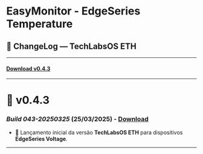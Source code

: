 # EasyMonitor - EdgeSeries Temperature

## 📌 ChangeLog — TechLabsOS ETH

---
#### [Download v0.4.3](https://github.com/nilsonpessim/easymonitor/raw/refs/heads/main/EdgeSeries/Voltage/v1/firmware/emevv1-0.4.3-build-043-20250326.bin)
---

# 🔄 v0.4.3
### *Build 043-20250325* (25/03/2025) - [Download](https://github.com/nilsonpessim/easymonitor/raw/refs/heads/main/EdgeSeries/Voltage/v1/firmware/emevv1-0.4.3-build-043-20250326.bin)
- 🚀 Lançamento inicial da versão **TechLabsOS ETH** para dispositivos **EdgeSeries Voltage**.
---
